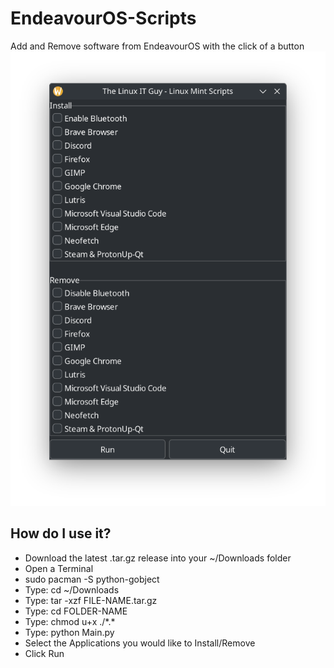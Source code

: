 # EndeavourOS-Scripts
Add and Remove software from EndeavourOS with the click of a button
![](<Screenshot/Screenshot.png>)

## How do I use it?
- Download the latest .tar.gz release into your ~/Downloads folder
- Open a Terminal
- sudo pacman -S python-gobject
- Type: cd ~/Downloads
- Type: tar -xzf FILE-NAME.tar.gz
- Type: cd FOLDER-NAME
- Type: chmod u+x ./\*.\*
- Type: python Main.py
- Select the Applications you would like to Install/Remove
- Click Run
